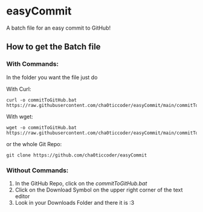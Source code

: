 # easyCommit

A batch file for an easy commit to GitHub!

## How to get the Batch file

### With Commands:

In the folder you want the file just do

With Curl:

```
curl -o commitToGitHub.bat https://raw.githubusercontent.com/cha0ticcoder/easyCommit/main/commitToGitHub.bat
```

With wget:

```
wget -o commitToGitHub.bat https://raw.githubusercontent.com/cha0ticcoder/easyCommit/main/commitToGitHub.bat
```

or the whole Git Repo:

```
git clone https://github.com/cha0ticcoder/easyCommit
```



### Without Commands:

1. In the GitHub Repo, click on the *commitToGitHub.bat*
2. Click on the Download Symbol on the upper right corner of the text editor
3. Look in your Downloads Folder and there it is :3
